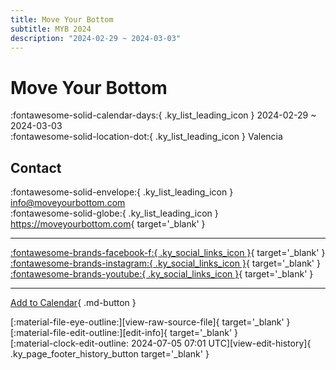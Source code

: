 ```yaml
---
title: Move Your Bottom
subtitle: MYB 2024
description: "2024-02-29 ~ 2024-03-03"
---
```


# Move Your Bottom 

:fontawesome-solid-calendar-days:{ .ky_list_leading_icon } 2024-02-29 ~ 2024-03-03  
:fontawesome-solid-location-dot:{ .ky_list_leading_icon } Valencia  

## Contact

:fontawesome-solid-envelope:{ .ky_list_leading_icon } <info@moveyourbottom.com>  
:fontawesome-solid-globe:{ .ky_list_leading_icon } <https://moveyourbottom.com>{ target='_blank' }  

---

 [:fontawesome-brands-facebook-f:{ .ky_social_links_icon }](https://www.facebook.com/moveyourbottom){ target='_blank' } [:fontawesome-brands-instagram:{ .ky_social_links_icon }](https://instagram.com/moveyourbottom){ target='_blank' } [:fontawesome-brands-youtube:{ .ky_social_links_icon }](https://youtube.com/@moveyourbottom5036){ target='_blank' }

---

[Add to Calendar](https://swing.news/ics/en/2024/es/move-your-bottom-2024.ics){ .md-button }

<div class="ky_page_footer" markdown>
<div class="ky_page_footer_trailing" markdown="span">
[:material-file-eye-outline:][view-raw-source-file]{ target='_blank' }
[:material-file-edit-outline:][edit-info]{ target='_blank' }
</div>
<div class="ky_page_footer_leading" markdown="span">
[:material-clock-edit-outline: 2024-07-05 07:01 UTC][view-edit-history]{ .ky_page_footer_history_button target='_blank' }
</div>
</div>

[view-raw-source-file]: https://github.com/swingdance/events/blob/main/2024/es/move-your-bottom-2024.json "View Raw Source File"
[edit-info]: https://github.com/swingdance/events/issues/new?assignees=&labels=update+event&projects=&template=03-update_entity.yml&title=%5B2024%2Fes%5D%20Move%20Your%20Bottom&region=es&year=2024&id=move-your-bottom-2024&name=Move%20Your%20Bottom&org_id= "Edit Info"

[view-edit-history]: https://github.com/swingdance/events/commits/main/2024/es/move-your-bottom-2024.json "View Edit History"
